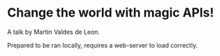 # Change the world with magic APIs!

A talk by Martin Valdes de Leon.

Prepared to be ran locally, requires a web-server to load correctly.
